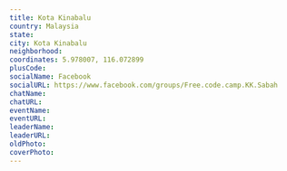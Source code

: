 ```yaml
---
title: Kota Kinabalu
country: Malaysia
state: 
city: Kota Kinabalu
neighborhood: 
coordinates: 5.978007, 116.072899
plusCode:
socialName: Facebook
socialURL: https://www.facebook.com/groups/Free.code.camp.KK.Sabah
chatName:
chatURL:
eventName:
eventURL:
leaderName:
leaderURL:
oldPhoto: 
coverPhoto:
---
```

